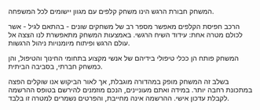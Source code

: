 המשחק חבורת הרגש הינו משחק קלפים עם מגוון יישומים לכל המשפחה.

הרכב חפיסת הקלפים מאפשר מספר רב של משחקים שונים - בהתאם לגיל - אשר לכולם מטרה אחת: עידוד השיח הרגשי. באמצעות המשחק מתאפשרת לנו הצצה אל עולם הרגש ופיתוח מיומנויות ניהול הרגשות. 

המשחק פותח הן ככלי טיפולי בידיהם של אנשי מקצוע בתחומי החינוך והטיפול, והן כמשחק חברתי, בסביבה הביתית.

בשלב זה המשחק מופק במהדורה מוגבלת, אך לאור הביקוש אנו שוקלים הפצה במתכונת רחבה יותר. במידה ואתם מעוניינים, הנכם  מוזמנים להירשם בטופס ההרשמה לקבלת עדכון אישי. ההרשמה אינה מחייבת, והפרטים נשמרים למטרה זו בלבד.

